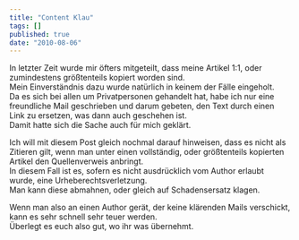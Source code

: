 ```yaml
---
title: "Content Klau"
tags: []
published: true
date: "2010-08-06"
---
```


In letzter Zeit wurde mir öfters mitgeteilt, dass meine Artikel 1:1, oder zumindestens größtenteils kopiert worden sind.  
Mein Einverständnis dazu wurde natürlich in keinem der Fälle eingeholt.  
Da es sich bei allen um Privatpersonen gehandelt hat, habe ich nur eine freundliche Mail geschrieben und darum gebeten, den Text durch einen Link zu ersetzen, was dann auch geschehen ist.  
Damit hatte sich die Sache auch für mich geklärt.

Ich will mit diesem Post gleich nochmal darauf hinweisen, dass es nicht als Zitieren gilt, wenn man unter einen vollständig, oder größtenteils kopierten Artikel den Quellenverweis anbringt.  
In diesem Fall ist es, sofern es nicht ausdrücklich vom Author erlaubt wurde, eine Urheberechtsverletzung.  
Man kann diese abmahnen, oder gleich auf Schadensersatz klagen.

Wenn man also an einen Author gerät, der keine klärenden Mails verschickt, kann es sehr schnell sehr teuer werden.  
Überlegt es euch also gut, wo ihr was übernehmt.

